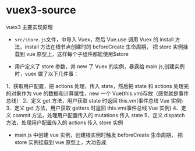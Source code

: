 # vuex3-source

vuex3 主要实现原理

- `src/store.js`文件，中导入 Vuex，然后 Vue.use 调用 Vuex 的 install 方法，install 方法在根节点创建时的 beforeCreate 生命周期，
  把 store 实例挂载到 vue 原型上，这样每个子组件都能使用$store

- 用户定义了 store 参数，并 new 了 Vuex 的实例，暴露给 main.js,创建实例时，vuex 做了以下几件事：

1、获取用户配置，把 actions 处理，传入 state，然后把 state 和 actions 处理完的对象作为 vue 的数据和计算属性，new 一个 Vue(this.vm)存放（感觉就是事件总线）
2、定义 get 方法，用户获取 state 时返回 this.vm(事件总线 Vue 实例)
3、定义 get 方法，用户获取 getters 时返回 this.vm(事件总线 Vue 实例)
4、定义 commit 方法，处理用户配置传入的 mutations 传入 state
5、定义 dispatch 方法，处理用户配置传入的 actions 传入 store 实例

- main.js 中创建 vue 实例，创建根实例时触发 beforeCreate 生命周期， 把 store 实例挂载到 vue 原型上，大功告成
